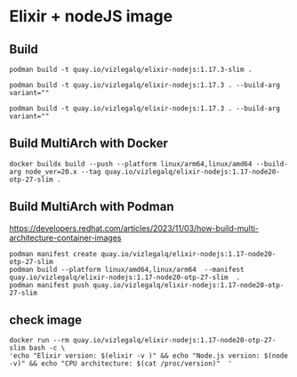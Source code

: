 # Elixir + nodeJS image

## Build

    podman build -t quay.io/vizlegalq/elixir-nodejs:1.17.3-slim .

    podman build -t quay.io/vizlegalq/elixir-nodejs:1.17.3 . --build-arg variant=""

    podman build -t quay.io/vizlegalq/elixir-nodejs:1.17.3 . --build-arg variant=""

## Build MultiArch with Docker

    docker buildx build --push --platform linux/arm64,linux/amd64 --build-arg node_ver=20.x --tag quay.io/vizlegalq/elixir-nodejs:1.17-node20-otp-27-slim .


## Build MultiArch with Podman

https://developers.redhat.com/articles/2023/11/03/how-build-multi-architecture-container-images


    podman manifest create quay.io/vizlegalq/elixir-nodejs:1.17-node20-otp-27-slim
    podman build --platform linux/amd64,linux/arm64  --manifest quay.io/vizlegalq/elixir-nodejs:1.17-node20-otp-27-slim  .
    podman manifest push quay.io/vizlegalq/elixir-nodejs:1.17-node20-otp-27-slim


## check image
    docker run --rm quay.io/vizlegalq/elixir-nodejs:1.17-node20-otp-27-slim bash -c \
    'echo "Elixir version: $(elixir -v )" && echo "Node.js version: $(node -v)" && echo "CPU architecture: $(cat /proc/version)"  '
